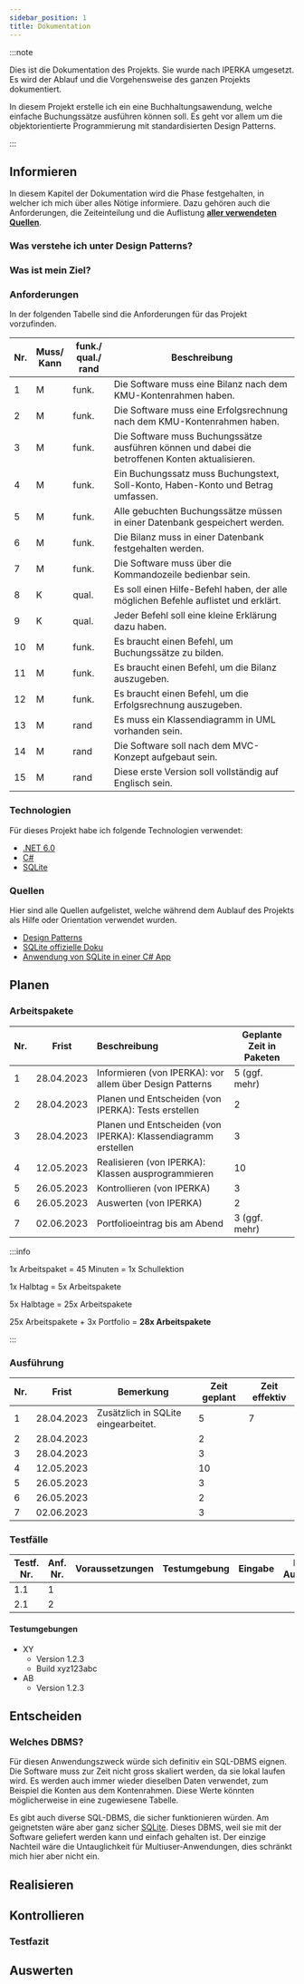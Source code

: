 ```yaml
---
sidebar_position: 1
title: Dokumentation
---
```

:::note

Dies ist die Dokumentation des Projekts. Sie wurde nach IPERKA umgesetzt. Es wird der Ablauf und die Vorgehensweise des ganzen Projekts dokumentiert.

In diesem Projekt erstelle ich ein eine Buchhaltungsawendung, welche einfache Buchungssätze ausführen können soll. Es geht vor allem um die objektorientierte Programmierung mit standardisierten Design Patterns.

:::

## Informieren

In diesem Kapitel der Dokumentation wird die Phase festgehalten, in welcher ich mich über alles Nötige informiere. Dazu gehören auch die Anforderungen, die Zeiteinteilung und die Auflistung [**aller verwendeten Quellen**](#quellen).

### Was verstehe ich unter Design Patterns?

### Was ist mein Ziel?

### Anforderungen

In der folgenden Tabelle sind die Anforderungen für das Projekt vorzufinden.


| Nr. | Muss/<br />Kann | funk./<br />qual./ rand | Beschreibung                                                                                        |
| ----- | ----------------- | ------------------------- | ----------------------------------------------------------------------------------------------------- |
| 1   | M               | funk.                   | Die Software muss eine Bilanz nach dem KMU-Kontenrahmen haben.                                      |
| 2   | M               | funk.                   | Die Software muss eine Erfolgsrechnung nach dem KMU-Kontenrahmen haben.                             |
| 3   | M               | funk.                   | Die Software muss Buchungssätze ausführen können und dabei die betroffenen Konten aktualisieren. |
| 4   | M               | funk.                   | Ein Buchungssatz muss Buchungstext, Soll-Konto, Haben-Konto und Betrag umfassen.                    |
| 5   | M               | funk.                   | Alle gebuchten Buchungssätze müssen in einer Datenbank gespeichert werden.                        |
| 6   | M               | funk.                   | Die Bilanz muss in einer Datenbank festgehalten werden.                                             |
| 7   | M               | funk.                   | Die Software muss über die Kommandozeile bedienbar sein.                                           |
| 8   | K               | qual.                   | Es soll einen Hilfe-Befehl haben, der alle möglichen Befehle auflistet und erklärt.               |
| 9   | K               | qual.                   | Jeder Befehl soll eine kleine Erklärung dazu haben.                                                |
| 10  | M               | funk.                   | Es braucht einen Befehl, um Buchungssätze zu bilden.                                               |
| 11  | M               | funk.                   | Es braucht einen Befehl, um die Bilanz auszugeben.                                                  |
| 12  | M               | funk.                   | Es braucht einen Befehl, um die Erfolgsrechnung auszugeben.                                         |
| 13  | M               | rand                    | Es muss ein Klassendiagramm in UML vorhanden sein.                                                  |
| 14  | M               | rand                    | Die Software soll nach dem MVC-Konzept aufgebaut sein.                                              |
| 15  | M               | rand                    | Diese erste Version soll vollständig auf Englisch sein.                                            |

### Technologien

Für dieses Projekt habe ich folgende Technologien verwendet:

- [.NET 6.0](https://dotnet.microsoft.com/en-us/download/dotnet/6.0)
- [C#](https://de.wikipedia.org/wiki/C-Sharp)
- [SQLite](https://sqlite.org/index.html)

### Quellen

Hier sind alle Quellen aufgelistet, welche während dem Aublauf des Projekts als Hilfe oder Orientation verwendet wurden.

- [Design Patterns](https://refactoring.guru/design-patterns)
- [SQLite offizielle Doku](https://sqlite.org/docs.html)
- [Anwendung von SQLite in einer C# App](https://www.codeguru.com/dotnet/using-sqlite-in-a-c-application/)

## Planen

### Arbeitspakete


| Nr. | Frist      | Beschreibung                                                   | Geplante Zeit in Paketen |
| ----- | ------------ | :--------------------------------------------------------------- | -------------------------- |
| 1   | 28.04.2023 | Informieren (von IPERKA): vor allem über Design Patterns      | 5 (ggf. mehr)            |
| 2   | 28.04.2023 | Planen und Entscheiden (von IPERKA): Tests erstellen           | 2                        |
| 3   | 28.04.2023 | Planen und Entscheiden (von IPERKA): Klassendiagramm erstellen | 3                        |
| 4   | 12.05.2023 | Realisieren (von IPERKA): Klassen ausprogrammieren             | 10                       |
| 5   | 26.05.2023 | Kontrollieren (von IPERKA)                                     | 3                        |
| 6   | 26.05.2023 | Auswerten (von IPERKA)                                         | 2                        |
| 7   | 02.06.2023 | Portfolioeintrag bis am Abend                                  | 3 (ggf. mehr)            |

:::info

1x Arbeitspaket = 45 Minuten = 1x Schullektion

1x Halbtag = 5x Arbeitspakete

5x Halbtage = 25x Arbeitspakete

25x Arbeitspakete + 3x Portfolio = **28x Arbeitspakete**

:::

### Ausführung


| Nr. | Frist      | Bemerkung                            | Zeit geplant | Zeit effektiv |
| ----- | ------------ | -------------------------------------- | -------------- | --------------- |
| 1   | 28.04.2023 | Zusätzlich in SQLite eingearbeitet. | 5            | 7             |
| 2   | 28.04.2023 |                                      | 2            |               |
| 3   | 28.04.2023 |                                      | 3            |               |
| 4   | 12.05.2023 |                                      | 10           |               |
| 5   | 26.05.2023 |                                      | 3            |               |
| 6   | 26.05.2023 |                                      | 2            |               |
| 7   | 02.06.2023 |                                      | 3            |               |

### Testfälle


| Testf.<br />Nr. | Anf.<br />Nr. | Voraussetzungen | Testumgebung | Eingabe | Erw. Ausgabe |
| ----------------- | --------------- | ----------------- | -------------- | --------- | -------------- |
| 1.1             | 1             |                 |              |         |              |
| 2.1             | 2             |                 |              |         |              |

#### Testumgebungen

* XY
  * Version 1.2.3
  * Build xyz123abc
* AB
  * Version 1.2.3

## Entscheiden

### Welches DBMS?

Für diesen Anwendungszweck würde sich definitiv ein SQL-DBMS eignen.
Die Software muss zur Zeit nicht gross skaliert werden, da sie lokal laufen wird. Es werden auch immer wieder dieselben Daten verwendet, zum Beispiel die Konten aus dem Kontenrahmen. Diese Werte könnten möglicherweise in eine zugewiesene Tabelle.

Es gibt auch diverse SQL-DBMS, die sicher funktionieren würden. Am geignetsten wäre aber ganz sicher [SQLite](https://sqlite.org/index.html). Dieses DBMS, weil sie mit der Software geliefert werden kann und einfach gehalten ist. Der einzige Nachteil wäre die Untauglichkeit für Multiuser-Anwendungen, dies schränkt mich hier aber nicht ein.

## Realisieren

## Kontrollieren

### Testfazit

## Auswerten
